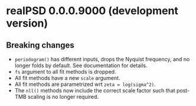 # **realPSD** 0.0.0.9000 (development version)

## Breaking changes

- `periodogram()` has different inputs, drops the Nyquist frequency, and no longer folds by default.  See documentation for details.
- `fs` argument to all fit methods is dropped.
- All fit methods have a new `scale` argument.
- All fit methods are parametrized wrt `zeta = log(sigma^2)`.
- The `nll()` methods now include the correct scale factor such that post-TMB scaling is no longer required.
